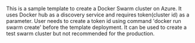 This is a sample template to create a Docker Swarm cluster on Azure. It uses Docker hub as a discovery service and requires token(cluster id) as a parameter. User needs to create a token id using command 'docker run swarm create' before the template deployment. It can be used to create a test swarm cluster but not recommended for the production.
